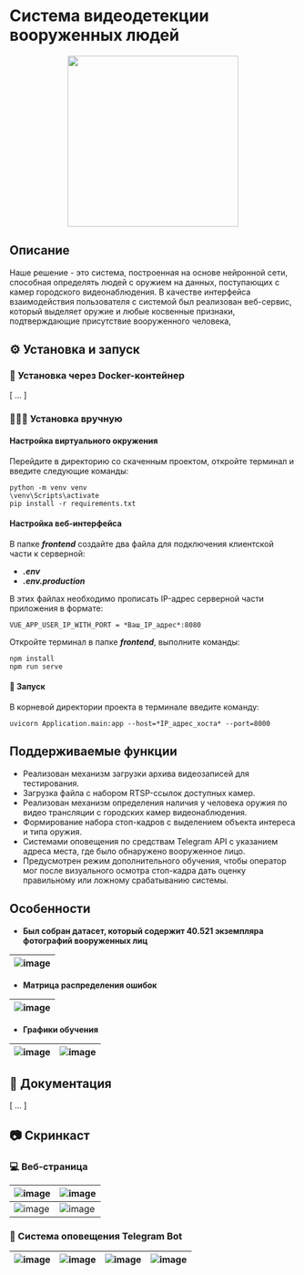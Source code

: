 # Система видеодетекции вооруженных людей

<p align="center">
  <img src="https://avatars.mds.yandex.net/get-altay/5579175/2a0000017d6eab64658e6cb31041835f463f/XXL" width="300">
</p>

## Описание

Наше решение - это система, построенная на основе нейронной сети, способная определять людей с оружием на данных, поступающих с камер городского видеонаблюдения. В качестве интерфейса взаимодействия пользователя с системой был реализован веб-сервис, который выделяет оружие и любые косвенные признаки, подтверждающие
присутствие вооруженного человека,

## ⚙️ Установка и запуск


### 🐳 Установка через Docker-контейнер

[ ... ]

### 👷🏿‍♂️ Установка вручную

#### Настройка виртуального окружения

Перейдите в директорию со скаченным проектом, откройте терминал и введите следующие команды:
```
python -m venv venv
\venv\Scripts\activate
pip install -r requirements.txt
```

#### Настройка веб-интерфейса

В папке _**frontend**_ создайте два файла для подключения клиентской части к серверной:
* _**.env**_
* _**.env.production**_

В этих файлах необходимо прописать IP-адрес серверной части приложения в формате:
```
VUE_APP_USER_IP_WITH_PORT = *Ваш_IP_адрес*:8080
```

Откройте терминал в папке _**frontend**_, выполните команды:
```
npm install
npm run serve
```

#### 🚀 Запуск

В корневой директории проекта в терминале введите команду:
```
uvicorn Application.main:app --host=*IP_адрес_хоста* --port=8000
```

## Поддерживаемые функции

* Реализован механизм загрузки архива видеозаписей для тестирования.
* Загрузка файла с набором RTSP-ссылок доступных камер.
* Реализован механизм определения наличия у человека оружия по видео трансляции с городских камер видеонаблюдения.
* Формирование набора стоп-кадров с выделением объекта интереса и типа оружия.
* Cистемами оповещения по средствам Telegram API с указанием адреса места, где было обнаружено вооруженное лицо.
* Предусмотрен режим дополнительного обучения, чтобы оператор мог после визуального осмотра стоп-кадра дать оценку правильному или ложному срабатыванию системы.

## Особенности

* **Был собран датасет, который содержит **40.521** экземпляра фотографий вооруженных лиц**

| ![image](https://github.com/gBit-Legion/LiderOfDigitalTransformationWeaponDetect/assets/91145499/a411de26-6219-41d7-8fb9-af9243f7c979) | 
| ----------- |

* **Матрица распределения ошибок**

| ![image](https://github.com/gBit-Legion/LiderOfDigitalTransformationWeaponDetect/assets/91145499/a3ab4589-0091-4b84-ab56-423cf30b1f8c) | 
| ----------- |

* **Графики обучения**

| ![image](https://github.com/gBit-Legion/LiderOfDigitalTransformationWeaponDetect/assets/91145499/475bd172-0bf6-4c88-98ba-9020f66c6483) | ![image](https://github.com/gBit-Legion/LiderOfDigitalTransformationWeaponDetect/assets/91145499/4c69c352-f883-42f3-9b4e-19f5e3f50acf) |
| ----------- | ----------- |

## 📄 Документация

[ ... ]

## 📷 Скринкаст

### 💻 Веб-страница

| ![image](https://github.com/gBit-Legion/LiderOfDigitalTransformationWeaponDetect/assets/91145499/ccc22320-1944-457c-97c6-94b782bcf048) | ![image](https://github.com/gBit-Legion/LiderOfDigitalTransformationWeaponDetect/assets/91145499/ffc00bb9-9282-4e15-9a14-292378782454) |
| ----------- | ----------- |
| ![image](https://github.com/gBit-Legion/LiderOfDigitalTransformationWeaponDetect/assets/91145499/f4dbef9a-0733-493e-9bd9-3317ec506b3b) | ![image](https://github.com/gBit-Legion/LiderOfDigitalTransformationWeaponDetect/assets/91145499/83fead27-3afa-4a9e-a639-17b35b6906f1) |

### 📣 Система оповещения Telegram Bot

| ![image](https://github.com/gBit-Legion/LiderOfDigitalTransformationWeaponDetect/assets/91145499/5f17286a-b5c4-4de7-b397-c90c1811f70f) | ![image](https://github.com/gBit-Legion/LiderOfDigitalTransformationWeaponDetect/assets/91145499/eeca1fae-98f7-47b9-962e-883f46dd3d00) | ![image](https://github.com/gBit-Legion/LiderOfDigitalTransformationWeaponDetect/assets/91145499/60ee9093-846d-44c3-8990-7c91d0704064) | ![image](https://github.com/gBit-Legion/LiderOfDigitalTransformationWeaponDetect/assets/91145499/e0fda414-bb71-4723-b3d8-e6a64e945451) |
| ----------- | ----------- | ----------- | ----------- |
